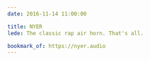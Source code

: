 ```yaml
---
date: 2016-11-14 11:00:00

title: NYER
lede: The classic rap air horn. That's all.

bookmark_of: https://nyer.audio
---
```

